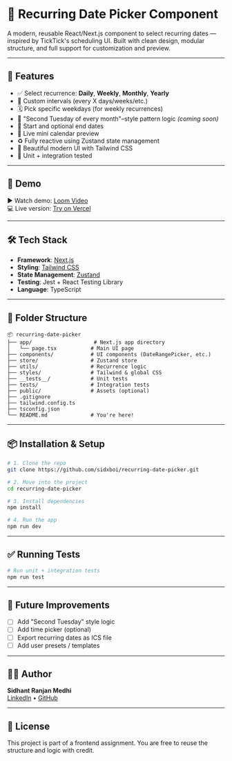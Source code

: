 # 📆 Recurring Date Picker Component

A modern, reusable React/Next.js component to select recurring dates — inspired by TickTick's scheduling UI. Built with clean design, modular structure, and full support for customization and preview.

---

## 🚀 Features

- ✅ Select recurrence: **Daily**, **Weekly**, **Monthly**, **Yearly**
- 🔁 Custom intervals (every X days/weeks/etc.)
- 🗓️ Pick specific weekdays (for weekly recurrences)
- 🧠 "Second Tuesday of every month"–style pattern logic *(coming soon)*
- 📅 Start and optional end dates
- 📍 Live mini calendar preview
- ♻️ Fully reactive using Zustand state management
- 💅 Beautiful modern UI with Tailwind CSS
- 🧪 Unit + integration tested

---

## 📸 Demo

▶️ Watch demo: [Loom Video](#)  
💻 Live version: [Try on Vercel](#)

---

## 🛠️ Tech Stack

- **Framework**: [Next.js](https://nextjs.org)
- **Styling**: [Tailwind CSS](https://tailwindcss.com)
- **State Management**: [Zustand](https://github.com/pmndrs/zustand)
- **Testing**: Jest + React Testing Library
- **Language**: TypeScript

---

## 📁 Folder Structure

```
📦 recurring-date-picker
├── app/                    # Next.js app directory
│   └── page.tsx           # Main UI page
├── components/            # UI components (DateRangePicker, etc.)
├── store/                 # Zustand store
├── utils/                 # Recurrence logic
├── styles/                # Tailwind & global CSS
├── __tests__/             # Unit tests
├── tests/                 # Integration tests
├── public/                # Assets (optional)
├── .gitignore
├── tailwind.config.ts
├── tsconfig.json
└── README.md              # You're here!
```

---

## 📦 Installation & Setup

```bash
# 1. Clone the repo
git clone https://github.com/sidxboi/recurring-date-picker.git

# 2. Move into the project
cd recurring-date-picker

# 3. Install dependencies
npm install

# 4. Run the app
npm run dev
```

---

## ✅ Running Tests

```bash
# Run unit + integration tests
npm run test
```

---

## 🔮 Future Improvements

- [ ] Add "Second Tuesday" style logic
- [ ] Add time picker (optional)
- [ ] Export recurring dates as ICS file
- [ ] Add user presets / templates

---

## 🙋‍♂️ Author

**Sidhant Ranjan Medhi**  
[LinkedIn](https://www.linkedin.com/in/srm7515) • [GitHub](https://github.com/sidxboi)

---

## 📜 License

This project is part of a frontend assignment. You are free to reuse the structure and logic with credit.
